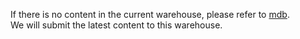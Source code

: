If there is no content in the current warehouse, please refer to [mdb](https://github.com/rrzhang23/mdb2).  
We will submit the latest content to this warehouse.